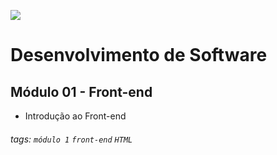 ![](https://i.imgur.com/xG74tOh.png)

# Desenvolvimento de Software

## Módulo 01 - Front-end

- Introdução ao Front-end

###### tags: `módulo 1` `front-end` `HTML`

